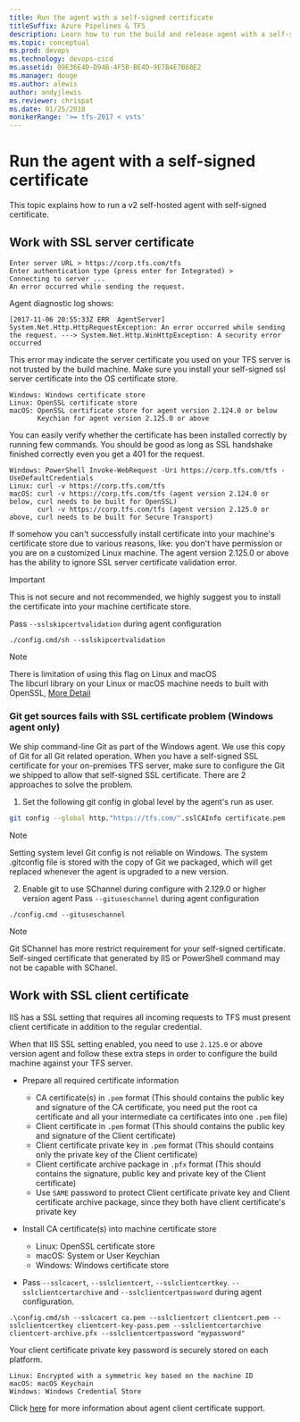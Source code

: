 ```yaml
---
title: Run the agent with a self-signed certificate
titleSuffix: Azure Pipelines & TFS
description: Learn how to run the build and release agent with a self-signed certificate for Azure Pipelines and Team Foundation Server (TFS)
ms.topic: conceptual
ms.prod: devops
ms.technology: devops-cicd
ms.assetid: 09E36E4D-D94B-4F5B-BE4D-9E7B4E7B68E2
ms.manager: douge
ms.author: alewis
author: andyjlewis
ms.reviewer: chrispat
ms.date: 01/25/2018
monikerRange: '>= tfs-2017 < vsts'
---
```


# Run the agent with a self-signed certificate

This topic explains how to run a v2 self-hosted agent with self-signed certificate.

## Work with SSL server certificate

```
Enter server URL > https://corp.tfs.com/tfs
Enter authentication type (press enter for Integrated) >
Connecting to server ...
An error occurred while sending the request.
```

Agent diagnostic log shows:
```
[2017-11-06 20:55:33Z ERR  AgentServer] System.Net.Http.HttpRequestException: An error occurred while sending the request. ---> System.Net.Http.WinHttpException: A security error occurred
```

This error may indicate the server certificate you used on your TFS server is not trusted by the build machine. Make sure you install your self-signed ssl server certificate into the OS certificate store.
```
Windows: Windows certificate store
Linux: OpenSSL certificate store
macOS: OpenSSL certificate store for agent version 2.124.0 or below
       Keychian for agent version 2.125.0 or above
```

You can easily verify whether the certificate has been installed correctly by running few commands.
You should be good as long as SSL handshake finished correctly even you get a 401 for the request.
```
Windows: PowerShell Invoke-WebRequest -Uri https://corp.tfs.com/tfs -UseDefaultCredentials 
Linux: curl -v https://corp.tfs.com/tfs 
macOS: curl -v https://corp.tfs.com/tfs (agent version 2.124.0 or below, curl needs to be built for OpenSSL)
       curl -v https://corp.tfs.com/tfs (agent version 2.125.0 or above, curl needs to be built for Secure Transport)
```

If somehow you can't successfully install certificate into your machine's certificate store due to various reasons, like: you don't have permission or you are on a customized Linux machine.
The agent version 2.125.0 or above has the ability to ignore SSL server certificate validation error.

> [!IMPORTANT]
> 
> This is not secure and not recommended, we highly suggest you to install the certificate into your machine certificate store.

Pass `--sslskipcertvalidation` during agent configuration
```
./config.cmd/sh --sslskipcertvalidation
```

> [!NOTE]
> 
> There is limitation of using this flag on Linux and macOS  
> The libcurl library on your Linux or macOS machine needs to built with OpenSSL, [More Detail](https://github.com/dotnet/corefx/issues/9728)

### Git get sources fails with SSL certificate problem (Windows agent only)
We ship command-line Git as part of the Windows agent.
We use this copy of Git for all Git related operation.
When you have a self-signed SSL certificate for your on-premises TFS server, make sure to configure the Git we shipped to allow that self-signed SSL certificate.
There are 2 approaches to solve the problem.

1. Set the following git config in global level by the agent's run as user.
```bash
git config --global http."https://tfs.com/".sslCAInfo certificate.pem
```
> [!NOTE]
>
> Setting system level Git config is not reliable on Windows. The system .gitconfig file is stored with the copy of Git we packaged, which will get replaced whenever the agent is upgraded to a new version.

2. Enable git to use SChannel during configure with 2.129.0 or higher version agent
Pass `--gituseschannel` during agent configuration
```
./config.cmd --gituseschannel
```
> [!NOTE]
>
> Git SChannel has more restrict requirement for your self-signed certificate.
> Self-singed certificate that generated by IIS or PowerShell command may not be capable with SChanel.

## Work with SSL client certificate

IIS has a SSL setting that requires all incoming requests to TFS must present client certificate in addition to the regular credential.

When that IIS SSL setting enabled, you need to use `2.125.0` or above version agent and follow these extra steps in order to configure the build machine against your TFS server.

- Prepare all required certificate information
  - CA certificate(s) in `.pem` format (This should contains the public key and signature of the CA certificate, you need put the root ca certificate and all your intermediate ca certificates into one `.pem` file)  
  - Client certificate in `.pem` format (This should contains the public key and signature of the Client certificate)  
  - Client certificate private key in `.pem` format (This should contains only the private key of the Client certificate)  
  - Client certificate archive package in `.pfx` format (This should contains the signature, public key and private key of the Client certificate)  
  - Use `SAME` password to protect Client certificate private key and Client certificate archive package, since they both have client certificate's private key  

- Install CA certificate(s) into machine certificate store
  - Linux: OpenSSL certificate store
  - macOS: System or User Keychian
  - Windows: Windows certificate store

- Pass `--sslcacert`, `--sslclientcert`, `--sslclientcertkey`. `--sslclientcertarchive` and `--sslclientcertpassword` during agent configuration.   
 ```
 .\config.cmd/sh --sslcacert ca.pem --sslclientcert clientcert.pem --sslclientcertkey clientcert-key-pass.pem --sslclientcertarchive clientcert-archive.pfx --sslclientcertpassword "mypassword"
 ```

 Your client certificate private key password is securely stored on each platform.  
 ```
 Linux: Encrypted with a symmetric key based on the machine ID
 macOS: macOS Keychain
 Windows: Windows Credential Store
 ```

Click [here](https://github.com/Microsoft/vsts-agent/blob/master/docs/design/clientcert.md) for more information about agent client certificate support.
